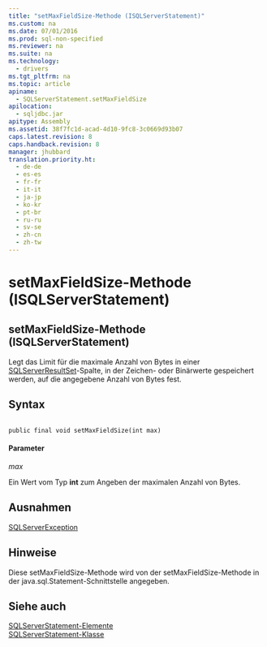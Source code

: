 ```yaml
---
title: "setMaxFieldSize-Methode (ISQLServerStatement)"
ms.custom: na
ms.date: 07/01/2016
ms.prod: sql-non-specified
ms.reviewer: na
ms.suite: na
ms.technology: 
  - drivers
ms.tgt_pltfrm: na
ms.topic: article
apiname: 
  - SQLServerStatement.setMaxFieldSize
apilocation: 
  - sqljdbc.jar
apitype: Assembly
ms.assetid: 38f7fc1d-acad-4d10-9fc8-3c0669d93b07
caps.latest.revision: 8
caps.handback.revision: 8
manager: jhubbard
translation.priority.ht: 
  - de-de
  - es-es
  - fr-fr
  - it-it
  - ja-jp
  - ko-kr
  - pt-br
  - ru-ru
  - sv-se
  - zh-cn
  - zh-tw
---
```

# setMaxFieldSize-Methode (ISQLServerStatement)
    
## setMaxFieldSize\-Methode \(ISQLServerStatement\)  
 Legt das Limit für die maximale Anzahl von Bytes in einer [SQLServerResultSet](../content/SQLServerResultSet-Class.md)\-Spalte, in der Zeichen\- oder Binärwerte gespeichert werden, auf die angegebene Anzahl von Bytes fest.  
  
## Syntax  
  
```  
  
public final void setMaxFieldSize(int max)  
```  
  
#### Parameter  
 *max*  
  
 Ein Wert vom Typ **int** zum Angeben der maximalen Anzahl von Bytes.  
  
## Ausnahmen  
 [SQLServerException](../content/SQLServerException-Class.md)  
  
## Hinweise  
 Diese setMaxFieldSize\-Methode wird von der setMaxFieldSize\-Methode in der java.sql.Statement\-Schnittstelle angegeben.  
  
## Siehe auch  
 [SQLServerStatement-Elemente](../content/SQLServerStatement-Members.md)   
 [SQLServerStatement-Klasse](../content/SQLServerStatement-Class.md)  
  
  